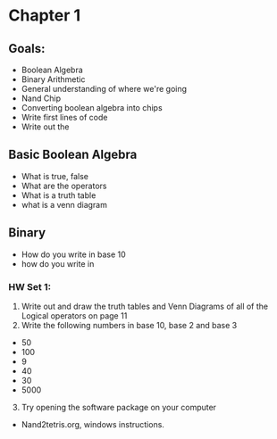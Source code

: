 # Chapter 1

## Goals:
- Boolean Algebra
- Binary Arithmetic
- General understanding of where we're going
- Nand Chip
- Converting boolean algebra into chips
- Write first lines of code
- Write out the 

## Basic Boolean Algebra
- What is true, false
- What are the operators
- What is a truth table
- what is a venn diagram

## Binary
- How do you write in base 10
- how do you write in 

### HW Set 1:
1. Write out and draw the truth tables and Venn Diagrams of all of the Logical operators on page 11
2. Write the following numbers in base 10, base 2 and base 3
  *  50
  *  100
  *  9
  *  40
  *  30
  *  5000
3. Try opening the software package on your computer
  * Nand2tetris.org, windows instructions.

